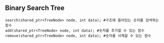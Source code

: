 ## Binary Search Tree


    search(shared_ptr<TreeNode> node, int data); #구조에 들어있는 숫자를 검색하는 함수
    add(shared_ptr<TreeNode> node, int data); #숫자를 추가할 수 있는 함수
    remove(shared_ptr<TreeNode> node, int data); #숫자를 삭제할 수 있는 함수
